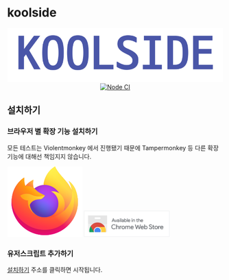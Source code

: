 # koolside

<p align="center">
  <img src="docs/logo.png" alt="KOOLSIDE">
  <a href="https://github.com/toriato/koolside/actions?query=workflow%3A%22Node+CI%22">
    <img src="https://github.com/toriato/koolside/workflows/Node%20CI/badge.svg" alt="Node CI">
  </a>
<p>

## 설치하기

### 브라우저 별 확장 기능 설치하기
모든 테스트는 Violentmonkey 에서 진행됐기 때문에 Tampermonkey 등 다른 확장 기능에 대해선 책임지지 않습니다.

<a href="https://addons.mozilla.org/ko/firefox/addon/violentmonkey/"><img src="docs/firefox.svg" alt="Firefox Addons"></a>
<a href="https://chrome.google.com/webstore/detail/violentmonkey/jinjaccalgkegednnccohejagnlnfdag"><img src="docs/chrome_webstore.png" alt="Chrome Web Store" width="200"></a>

### 유저스크립트 추가하기
[설치하기](dist/lib.user.js) 주소를 클릭하면 시작됩니다.